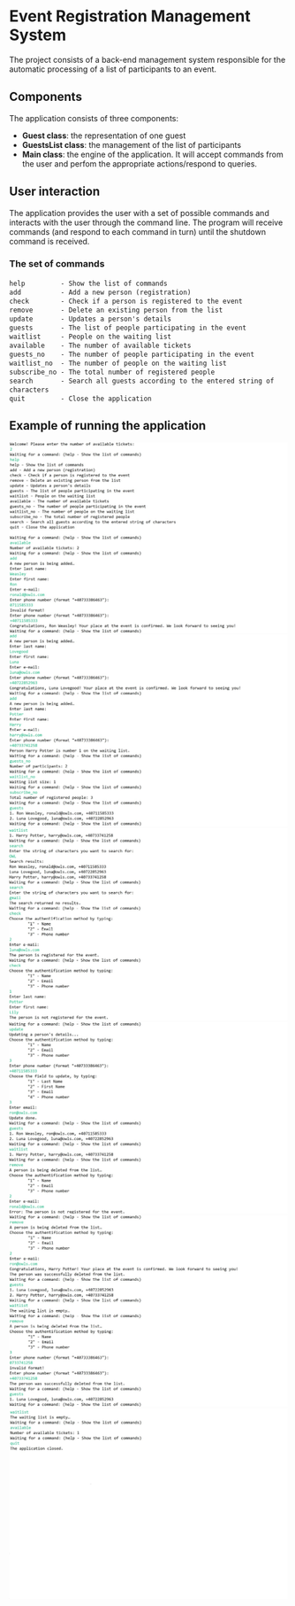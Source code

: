 # Event Registration Management System

The project consists of a back-end management system responsible for the automatic processing of a list of participants to an event.


## Components

The application consists of three components:
- **Guest class**: the representation of one guest
- **GuestsList class**: the management of the list of participants
- **Main class**: the engine of the application. It will accept commands from the user and perfom the appropriate actions/respond to queries.


## User interaction

The application provides the user with a set of possible commands and interacts with the user through the command line. The program will receive commands (and respond to each command in turn) until the shutdown command is received.


### The set of commands
```
help         - Show the list of commands
add          - Add a new person (registration)
check        - Check if a person is registered to the event
remove       - Delete an existing person from the list
update       - Updates a person's details
guests       - The list of people participating in the event
waitlist     - People on the waiting list
available    - The number of available tickets
guests_no    - The number of people participating in the event
waitlist_no  - The number of people on the waiting list
subscribe_no - The total number of registered people
search       - Search all guests according to the entered string of characters
quit         - Close the application
```
## Example of running the application

![pic1](Screenshots/aapic1.jpg)
![pic2](Screenshots/aapic2.jpg)
![pic3](Screenshots/aapic3.jpg)
![pic4](Screenshots/aapic4.jpg)
![pic5](Screenshots/aapic5.jpg)
![pic6](Screenshots/aapic6.jpg)

